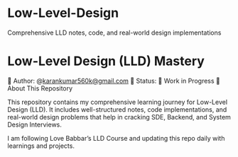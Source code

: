 # Low-Level-Design
Comprehensive LLD notes, code, and real-world design implementations
# Low-Level Design (LLD) Mastery
📍 Author: @karankumar560k@gmail.com
📍 Status: 🚧 Work in Progress
📖 About This Repository

This repository contains my comprehensive learning journey for Low-Level Design (LLD). It includes well-structured notes, code implementations, and real-world design problems that help in cracking SDE, Backend, and System Design Interviews.

I am following Love Babbar’s LLD Course and updating this repo daily with learnings and projects.
